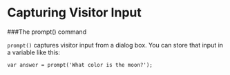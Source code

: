 # Capturing Visitor Input



###The prompt() command

`prompt()` captures visitor input from a dialog box. You can store that input in a variable like this:

```
var answer = prompt('What color is the moon?');
```

